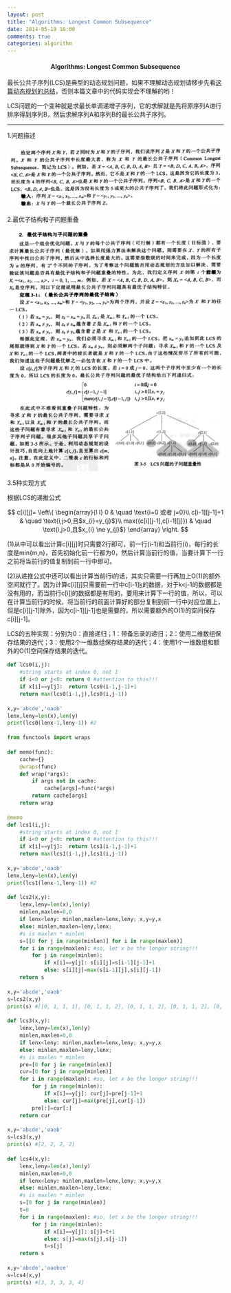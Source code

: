 ```yaml
---
layout: post
title: "Algorithms: Longest Common Subsequence"
date: 2014-05-19 16:00
comments: true
categories: algorithm
---
```


#### <center>Algorithms: Longest Common Subsequence</center>

最长公共子序列(LCS)是典型的动态规划问题，如果不理解动态规划请移步先看[这篇动态规划的总结](http://hujiaweibujidao.github.io/blog/2014/05/08/python-algorithms-dynamic-programming/)，否则本篇文章中的代码实现会不理解的哟！

LCS问题的一个变种就是求最长单调递增子序列，它的求解就是先将原序列A进行排序得到序列B，然后求解序列A和序列B的最长公共子序列。

----------

1.问题描述

![image](/images/algos/lcs1.png)

2.最优子结构和子问题重叠

![image](/images/algos/lcs2.png)

3.5种实现方式

根据LCS的递推公式

$$
c[i][j]=  \left\{ 
  \begin{array}{l l}
    0 & \quad \text{i=0 或者 j=0}\\
    c[i-1][j-1]+1 & \quad \text{i,j>0,且$x_{i}=y_{j}$}\\
    max({c[i][j-1],c[i-1][j]}) & \quad \text{i,j>0,且$x_{i} \ne y_{j}$}
  \end{array} \right.
$$

(1)从中可以看出计算c[i][j]时只需要2行即可，前一行(i-1)和当前行(i)，每行的长度是min{m,n}，首先初始化前一行都为0，然后计算当前行的值，当要计算下一行之前将当前行的值复制到前一行中即可。

(2)从递推公式中还可以看出计算当前行i的话，其实只需要一行再加上O(1)的额外空间就行了。因为计算c[i][j]只需要前一行中c[i-1][k](k>=j-1)的数据，对于k<j-1的数据都是没有用的，而当前行c[i][l](l<=j-1)的数据都是有用的，要用来计算下一行的值，所以，可以在计算当前行的时候，将当前行的前面计算好的部分复制到前一行中对应位置上，但是c[i][j-1]除外，因为c[i-1][j-1]也是需要的，所以需要额外的O(1)的空间保存c[i][j-1]。

LCS的五种实现：分别为0：直接递归；1：带备忘录的递归；2：使用二维数组保存结果的迭代；3：使用2个一维数组保存结果的迭代；4：使用1个一维数组和额外的O(1)空间保存结果的迭代。

```python
def lcs0(i,j):
    #string starts at index 0, not 1
    if i<0 or j<0: return 0 #attention to this!!!
    if x[i]==y[j]:  return lcs0(i-1,j-1)+1
    return max(lcs0(i-1,j),lcs0(i,j-1))

x,y='abcde','oaob'
lenx,leny=len(x),len(y)
print(lcs0(lenx-1,leny-1)) #2

from functools import wraps

def memo(func):
    cache={}
    @wraps(func)
    def wrap(*args):
        if args not in cache:
            cache[args]=func(*args)
        return cache[args]
    return wrap

@memo
def lcs1(i,j):
    #string starts at index 0, not 1
    if i<0 or j<0: return 0 #attention to this!!!
    if x[i]==y[j]:  return lcs1(i-1,j-1)+1
    return max(lcs1(i-1,j),lcs1(i,j-1))

x,y='abcde','oaob'
lenx,leny=len(x),len(y)
print(lcs1(lenx-1,leny-1)) #2

def lcs2(x,y):
    lenx,leny=len(x),len(y)
    minlen,maxlen=0,0
    if lenx<leny: minlen,maxlen=lenx,leny; x,y=y,x
    else: minlen,maxlen=leny,lenx;
    #s is maxlen * minlen
    s=[[0 for j in range(minlen)] for i in range(maxlen)]
    for i in range(maxlen): #so, let x be the longer string!!!
        for j in range(minlen):
            if x[i]==y[j]: s[i][j]=s[i-1][j-1]+1
            else: s[i][j]=max(s[i-1][j],s[i][j-1])
    return s

x,y='abcde','oaob'
s=lcs2(x,y)
print(s) #[[0, 1, 1, 1], [0, 1, 1, 2], [0, 1, 1, 2], [0, 1, 1, 2], [0, 1, 1, 2]]

def lcs3(x,y):
    lenx,leny=len(x),len(y)
    minlen,maxlen=0,0
    if lenx<leny: minlen,maxlen=lenx,leny; x,y=y,x
    else: minlen,maxlen=leny,lenx;
    #s is maxlen * minlen
    pre=[0 for j in range(minlen)]
    cur=[0 for j in range(minlen)]
    for i in range(maxlen): #so, let x be the longer string!!!
        for j in range(minlen):
            if x[i]==y[j]: cur[j]=pre[j-1]+1
            else: cur[j]=max(pre[j],cur[j-1])
        pre[:]=cur[:]
    return cur

x,y='abcde','oaob'
s=lcs3(x,y)
print(s) #[2, 2, 2, 2]

def lcs4(x,y):
    lenx,leny=len(x),len(y)
    minlen,maxlen=0,0
    if lenx<leny: minlen,maxlen=lenx,leny; x,y=y,x
    else: minlen,maxlen=leny,lenx;
    #s is maxlen * minlen
    s=[0 for j in range(minlen)]
    t=0
    for i in range(maxlen): #so, let x be the longer string!!!
        for j in range(minlen):
            if x[i]==y[j]: s[j]=t+1
            else: s[j]=max(s[j],s[j-1])
            t=s[j]
    return s

x,y='abcde','oaobce'
s=lcs4(x,y)
print(s) #[3, 3, 3, 3, 4]
```

